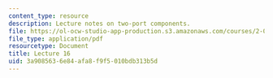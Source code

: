 ```yaml
---
content_type: resource
description: Lecture notes on two-port components.
file: https://ol-ocw-studio-app-production.s3.amazonaws.com/courses/2-004-dynamics-and-control-ii-spring-2008/3a9085636e84afa8f9f5010bdb313b5d_lecture_16.pdf
file_type: application/pdf
resourcetype: Document
title: Lecture 16
uid: 3a908563-6e84-afa8-f9f5-010bdb313b5d
---
```

